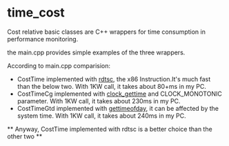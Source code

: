 # time_cost
Cost relative basic classes are C++ wrappers for time consumption in performance monitoring.

the main.cpp provides simple examples of the three wrappers.

According to main.cpp comparision:
- CostTime implemented with [rdtsc](https://www.strchr.com/performance_measurements_with_rdtsc), the x86 Instruction.It's much fast than the below two. With 1KW call, it takes about 80+ms in my PC.
- CostTimeCg implemented with [clock_gettime](https://linux.die.net/man/3/clock_gettime) and CLOCK_MONOTONIC parameter. With 1KW call, it takes about 230ms in my PC.
- CostTimeGtd implemented with [gettimeofday](https://linux.die.net/man/2/gettimeofday), it can be affected by the system time. With 1KW call, it takes about 240ms in my PC.



** Anyway, CostTime implemented with rdtsc is a better choice than the other two **
